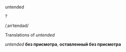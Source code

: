 untended

?

/ˌənˈtendəd/

Translations of _untended_

_untended_
**без присмотра**, **оставленный без присмотра**